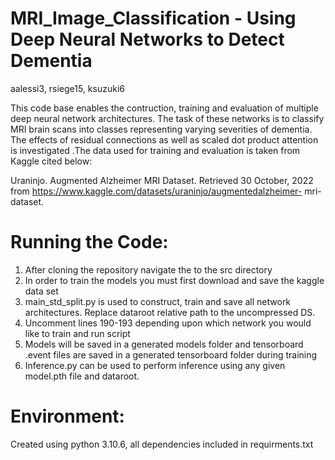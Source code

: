 # MRI_Image_Classification - Using Deep Neural Networks to Detect Dementia
aalessi3, rsiege15, ksuzuki6

This code base enables the contruction, training and evaluation of multiple deep neural network architectures. The task of these networks is to classify MRI brain scans into classes representing varying severities of dementia. The effects of residual connections as well as scaled dot product attention is investigated .The data used for training and evaluation is taken from Kaggle cited below:

Uraninjo. Augmented Alzheimer MRI Dataset. Retrieved 30 October, 2022 from https://www.kaggle.com/datasets/uraninjo/augmentedalzheimer-
mri-dataset.


# Running the Code:
1. After cloning the repository navigate the to the src directory
2. In order to train the models you must first download and save the kaggle data set
3. main_std_split.py is used to construct, train and save all network architectures. Replace dataroot relative path to the uncompressed DS.
4. Uncomment lines 190-193 depending upon which network you would like to train and run script
5. Models will be saved in a generated models folder and tensorboard .event files are saved in a generated tensorboard folder during training
6. Inference.py can be used to perform inference using any given model.pth file and dataroot. 


# Environment:
Created using python 3.10.6, all dependencies included in requirments.txt
